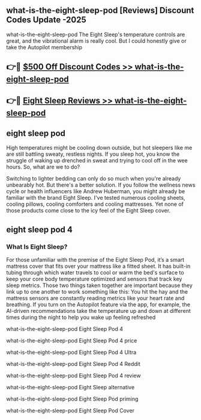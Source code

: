 ## what-is-the-eight-sleep-pod [Reviews​] Discount Codes Update -2025

what-is-the-eight-sleep-pod The Eight Sleep's temperature controls are great, and the vibrational alarm is really cool. But I could honestly give or take the Autopilot membership

## 👉🔴 [$500 Off Discount Codes >> what-is-the-eight-sleep-pod](http://download.freeplayer.one?title=what-is-the-eight-sleep-pod&ref=18-ES)

## 👉🔴 [Eight Sleep Reviews >> what-is-the-eight-sleep-pod](http://download.freeplayer.one?title=what-is-the-eight-sleep-pod&ref=18-ES)

## eight sleep pod

High temperatures might be cooling down outside, but hot sleepers like me are still battling sweaty, restless nights. If you sleep hot, you know the struggle of waking up drenched in sweat and trying to cool off in the wee hours. So, what are we to do?

Switching to lighter bedding can only do so much when you're already unbearably hot. But there's a better solution. If you follow the wellness news cycle or health influencers like Andrew Huberman, you might already be familiar with the brand Eight Sleep. I've tested numerous cooling sheets, cooling pillows, cooling comforters and cooling mattresses. Yet none of those products come close to the icy feel of the Eight Sleep cover.

## eight sleep pod 4

### What Is Eight Sleep?

For those unfamiliar with the premise of the Eight Sleep Pod, it’s a smart mattress cover that fits over your mattress like a fitted sheet. It has built-in tubing through which water travels to cool or warm the bed's surface to keep your core body temperature optimized and sensors that track key sleep metrics. Those two things taken together are important because they link up to one another to work something like this: You hit the hay and the mattress sensors are constantly reading metrics like your heart rate and breathing. If you turn on the Autopilot feature via the app, for example, the AI-driven recommendations take the temperature up and down at different times during the night to help you wake up feeling refreshed

what-is-the-eight-sleep-pod Eight Sleep Pod 4

what-is-the-eight-sleep-pod Eight Sleep Pod 4 price

what-is-the-eight-sleep-pod Eight Sleep Pod 4 Ultra

what-is-the-eight-sleep-pod Eight Sleep Pod 4 Reddit

what-is-the-eight-sleep-pod Eight Sleep Pod 4 review

what-is-the-eight-sleep-pod Eight Sleep alternative

what-is-the-eight-sleep-pod Eight Sleep Pod priming

what-is-the-eight-sleep-pod Eight Sleep Pod Cover